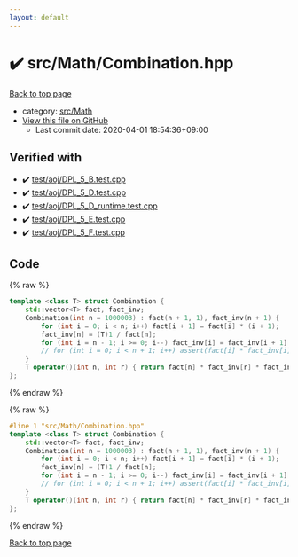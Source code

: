 ```yaml
---
layout: default
---
```


<!-- mathjax config similar to math.stackexchange -->
<script type="text/javascript" async
  src="https://cdnjs.cloudflare.com/ajax/libs/mathjax/2.7.5/MathJax.js?config=TeX-MML-AM_CHTML">
</script>
<script type="text/x-mathjax-config">
  MathJax.Hub.Config({
    TeX: { equationNumbers: { autoNumber: "AMS" }},
    tex2jax: {
      inlineMath: [ ['$','$'] ],
      processEscapes: true
    },
    "HTML-CSS": { matchFontHeight: false },
    displayAlign: "left",
    displayIndent: "2em"
  });
</script>

<script type="text/javascript" src="https://cdnjs.cloudflare.com/ajax/libs/jquery/3.4.1/jquery.min.js"></script>
<script src="https://cdn.jsdelivr.net/npm/jquery-balloon-js@1.1.2/jquery.balloon.min.js" integrity="sha256-ZEYs9VrgAeNuPvs15E39OsyOJaIkXEEt10fzxJ20+2I=" crossorigin="anonymous"></script>
<script type="text/javascript" src="../../../assets/js/copy-button.js"></script>
<link rel="stylesheet" href="../../../assets/css/copy-button.css" />


# :heavy_check_mark: src/Math/Combination.hpp

<a href="../../../index.html">Back to top page</a>

* category: <a href="../../../index.html#64f6d80a21cfb0c7e1026d02dde4f7fa">src/Math</a>
* <a href="{{ site.github.repository_url }}/blob/master/src/Math/Combination.hpp">View this file on GitHub</a>
    - Last commit date: 2020-04-01 18:54:36+09:00




## Verified with

* :heavy_check_mark: <a href="../../../verify/test/aoj/DPL_5_B.test.cpp.html">test/aoj/DPL_5_B.test.cpp</a>
* :heavy_check_mark: <a href="../../../verify/test/aoj/DPL_5_D.test.cpp.html">test/aoj/DPL_5_D.test.cpp</a>
* :heavy_check_mark: <a href="../../../verify/test/aoj/DPL_5_D_runtime.test.cpp.html">test/aoj/DPL_5_D_runtime.test.cpp</a>
* :heavy_check_mark: <a href="../../../verify/test/aoj/DPL_5_E.test.cpp.html">test/aoj/DPL_5_E.test.cpp</a>
* :heavy_check_mark: <a href="../../../verify/test/aoj/DPL_5_F.test.cpp.html">test/aoj/DPL_5_F.test.cpp</a>


## Code

<a id="unbundled"></a>
{% raw %}
```cpp
template <class T> struct Combination {
    std::vector<T> fact, fact_inv;
    Combination(int n = 1000003) : fact(n + 1, 1), fact_inv(n + 1) {
        for (int i = 0; i < n; i++) fact[i + 1] = fact[i] * (i + 1);
        fact_inv[n] = (T)1 / fact[n];
        for (int i = n - 1; i >= 0; i--) fact_inv[i] = fact_inv[i + 1] * (i + 1);
        // for (int i = 0; i < n + 1; i++) assert(fact[i] * fact_inv[i] == 1);
    }
    T operator()(int n, int r) { return fact[n] * fact_inv[r] * fact_inv[n - r]; }
};

```
{% endraw %}

<a id="bundled"></a>
{% raw %}
```cpp
#line 1 "src/Math/Combination.hpp"
template <class T> struct Combination {
    std::vector<T> fact, fact_inv;
    Combination(int n = 1000003) : fact(n + 1, 1), fact_inv(n + 1) {
        for (int i = 0; i < n; i++) fact[i + 1] = fact[i] * (i + 1);
        fact_inv[n] = (T)1 / fact[n];
        for (int i = n - 1; i >= 0; i--) fact_inv[i] = fact_inv[i + 1] * (i + 1);
        // for (int i = 0; i < n + 1; i++) assert(fact[i] * fact_inv[i] == 1);
    }
    T operator()(int n, int r) { return fact[n] * fact_inv[r] * fact_inv[n - r]; }
};

```
{% endraw %}

<a href="../../../index.html">Back to top page</a>

